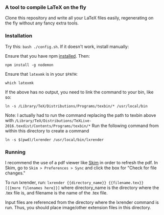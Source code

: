 ### A tool to compile LaTeX on the fly
Clone this repository and write all your LaTeX files easily, regenerating on the fly without any fancy extra tools.

### Installation
Try this: `bash ./config.sh`. If it doesn't work, install manually:

Ensure that you have npm [installed](https://nodejs.org/en/download/). Then:
```
npm install -g nodemon
```
Ensure that `latexmk` is in your `$PATH`:
```
which latexmk
```
If the above has no output, you need to link the command to your bin, like so:
```
ln -s /Library/TeX/Distributions/Programs/texbin/* /usr/local/bin
```
Note: I actually had to run the command replacing the path to texbin above with `/Library/TeX/Distributions/TeXLive-2016.texdist/Contents/Programs/texbin/*`
Run the following command from within this directory to create a command
```
ln -s $(pwd)/lxrender /usr/local/bin/lxrender
```

### Running
I recommend the use of a pdf viewer like [Skim](http://skim-app.sourceforge.net/) in order to refresh the pdf. In Skim, go to `Skim > Preferences > Sync` and click the box for "Check for file changes."

To run lxrender, run:
`lxrender {{directory_name}} {{filename.tex}} [{{more filenames here}}]`
where directory_name is the directory where the .tex file is, and filename is the name of the .tex file.

Input files are referenced from the directory where the lxrender command is run. Thus, you should place image/other extension files in this directory.
